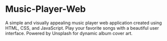 # Music-Player-Web
A simple and visually appealing music player web application created using HTML, CSS, and JavaScript. Play your favorite songs with a beautiful user interface. Powered by Unsplash for dynamic album cover art.
